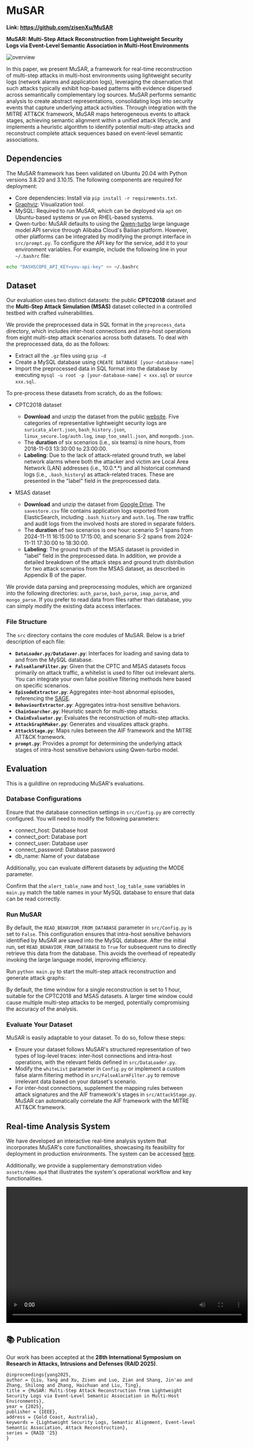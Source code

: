 # MuSAR

**Link: https://github.com/zisenXu/MuSAR**

**MuSAR: Multi-Step Attack Reconstruction from Lightweight Security Logs via Event-Level Semantic Association in Multi-Host Environments**

![overview](assets/overview.svg)

In this paper, we present MuSAR, a framework for real-time reconstruction of multi-step attacks in multi-host environments using lightweight security logs (network alarms and application logs), leveraging the observation that such attacks typically exhibit hop-based patterns with evidence dispersed across semantically complementary log sources. MuSAR performs semantic analysis to create abstract representations, consolidating logs into security events that capture underlying attack activities. Through integration with the MITRE ATT\&CK framework, MuSAR maps heterogeneous events to attack stages, achieving semantic alignment within a unified attack lifecycle, and implements a heuristic algorithm to identify potential multi-step attacks and reconstruct complete attack sequences based on event-level semantic associations.

## Dependencies

The MuSAR framework has been validated on Ubuntu 20.04 with Python versions 3.8.20 and 3.10.15. The following components are required for deployment:

- Core dependencies: Install via `pip install -r requirements.txt`.
- [Graphviz](https://graphviz.org/): Visualization tool.
- MySQL: Required to run MuSAR, which can be deployed via `apt` on Ubuntu-based systems or `yum` on RHEL-based systems.
- Qwen-turbo: MuSAR defaults to using the [Qwen-turbo](https://www.aliyun.com/product/bailian) large language model API service through Alibaba Cloud's Bailian platform. However, other platforms can be integrated by modifying the prompt interface in `src/prompt.py`. To configure the API key for the service, add it to your environment variables. For example, include the following line in your `~/.bashrc` file:
```sh
echo "DASHSCOPE_API_KEY=you-api-key" >> ~/.bashrc
```

## Dataset

Our evaluation uses two distinct datasets: the public **CPTC2018** dataset and the **Multi-Step Attack Simulation (MSAS)** dataset collected in a controlled testbed with crafted vulnerabilities. 

We provide the preprocessed data in SQL format in the `preprocess_data` directory, which includes inter-host connections and intra-host operations from eight multi-step attack scenarios across both datasets. To deal with the preprocessed data, do as the follows:
- Extract all the `.gz` files using `gzip -d`
- Create a MySQL database using `CREATE DATABASE [your-database-name]`
- Import the preprocessed data in SQL format into the database by executing `mysql -u root -p [your-database-name] < xxx.sql` or `source xxx.sql`.

To pre-process these datasets from scratch, do as the follows:

- CPTC2018 dataset
  - **Download** and unzip the dataset from the public [website](https://mirror.rit.edu/cptc/). Five categories of representative lightweight security logs are `suricata_alert.json`, `bash_history.json`, `linux_secure.log/auth.log`, `imap_too_small.json`, and `mongodb.json`.
  - The **duration** of six scenarios (i.e., six teams) is nine hours, from 2018-11-03 13:30:00 to 23:00:00.
  - **Labeling**: Due to the lack of attack-related ground truth, we label network alarms where both the attacker and victim are Local Area Network (LAN) addresses (i.e., 10.0.\*.\*) and all historical command logs (i.e., `.bash_history`) as attack-related traces. These are presented in the "label" field in the preprocessed data.

- MSAS dataset
  - **Download** and unzip the dataset from [Google Drive](https://drive.google.com/file/d/1u3pptIsKUdaHuHl4S19uLRSUDD5dl5EE/view?usp=sharing). The `savestore.csv` file contains application logs exported from ElasticSearch, including `.bash_history` and `auth.log`. The raw traffic and audit logs from the involved hosts are stored in separate folders.
  - The **duration** of two scenarios is one hour: scenario S-1 spans from 2024-11-11 16:15:00 to 17:15:00, and scenario S-2 spans from 2024-11-11 17:30:00 to 18:30:00.
  - **Labeling**: The ground truth of the MSAS dataset is provided in "label" field in the preprocessed data. In addition, we provide a detailed breakdown of the attack steps and ground truth distribution for two attack scenarios from the MSAS dataset, as described in Appendix B of the paper.

We provide data parsing and preprocessing modules, which are organized into the following directories: `auth_parse`, `bash_parse`, `imap_parse`, and `mongo_parse`. If you prefer to read data from files rather than database, you can simply modify the existing data access interfaces.

### File Structure

The `src` directory contains the core modules of MuSAR. Below is a brief description of each file:

- **`DataLoader.py/DataSaver.py`**: Interfaces for loading and saving data to and from the MySQL database.
- **`FalseAlarmFilter.py`**: Given that the CPTC and MSAS datasets focus primarily on attack traffic, a whitelist is used to filter out irrelevant alerts. You can integrate your own false positive filtering methods here based on specific scenarios.
- **`EpisodeExtractor.py`**: Aggregates inter-host abnormal episodes, referencing the [SAGE](https://github.com/tudelft-cda-lab/SAGE).
- **`BehaviourExtractor.py`**: Aggregates intra-host sensitive behaviors.
- **`ChainSearcher.py`**: Heuristic search for multi-step attacks.
- **`ChainEvaluator.py`**: Evaluates the reconstruction of multi-step attacks.
- **`AttackGraphMaker.py`**: Generates and visualizes attack graphs.
- **`AttackStage.py`**: Maps rules between the AIF framework and the MITRE ATT&CK framework.
- **`prompt.py`**: Provides a prompt for determining the underlying attack stages of intra-host sensitive behaviors using Qwen-turbo model.

## Evaluation

This is a guildline on reproducing MuSAR's evaluations. 

### Database Configurations

Ensure that the database connection settings in `src/Config.py` are correctly configured. You will need to modify the following parameters:
- connect_host: Database host
- connect_port: Database port
- connect_user: Database user
- connect_password: Database password
- db_name: Name of your database

Additionally, you can evaluate different datasets by adjusting the MODE parameter.

Confirm that the `alert_table_name` and `host_log_table_name` variables in `main.py` match the table names in your MySQL database to ensure that data can be read correctly.


### Run MuSAR

By default, the `READ_BEHAVIOR_FROM_DATABASE` parameter in `src/Config.py` is set to `False`. This configuration ensures that intra-host sensitive behaviors identified by MuSAR are saved into the MySQL database. After the initial run, set  `READ_BEHAVIOR_FROM_DATABASE` to `True` for subsequent runs to directly retrieve this data from the database. This avoids the overhead of repeatedly invoking the large language model, improving efficiency.

Run `python main.py` to start the multi-step attack reconstruction and generate attack graphs:

By default, the time window for a single reconstruction is set to 1 hour, suitable for the CPTC2018 and MSAS datasets. A larger time window could cause multiple multi-step attacks to be merged, potentially compromising the accuracy of the analysis.

### Evaluate Your Dataset

MuSAR is easily adaptable to your dataset. To do so, follow these steps:

- Ensure your dataset follows MuSAR's structured representation of two types of log-level traces: inter-host connections and intra-host operations, with the relevant fields defined in `src/DataLoader.py`.
- Modify the `whiteList` parameter in `Config.py` or implement a custom false alarm filtering method in `src/FalseAlarmFilter.py` to remove irrelevant data based on your dataset's scenario.
- For inter-host connections, supplement the mapping rules between attack signatures and the AIF framework's stages in `src/AttackStage.py`. MuSAR can automatically correlate the AIF framework with the MITRE ATT&CK framework.

## Real-time Analysis System

We have developed an interactive real-time analysis system that incorporates MuSAR's core functionalities, showcasing its feasibility for deployment in production environments. The system can be accessed [here](https://bit.ly/4h11wwZ).

Additionally, we provide a supplementary demonstration video `assets/demo.mp4` that illustrates the system's operational workflow and key functionalities.

<video width="640" height="360" controls>
  <source src="assets/demo.mp4" type="video/mp4">
</video>

## 📚 Publication

Our work has been accepted at the **28th International Symposium on Research in Attacks, Intrusions and Defenses (RAID 2025)**. 

```
@inproceedings{yang2025,
author = {Liu, Yang and Xu, Zisen and Luo, Zian and Shang, Jin'ao and Zhang, Shilong and Zhang, Haichuan and Liu, Ting},
title = {MuSAR: Multi-Step Attack Reconstruction from Lightweight Security Logs via Event-Level Semantic Association in Multi-Host Environments},
year = {2025},
publisher = {IEEE},
address = {Gold Coast, Australia},
keywords = {Lightweight Security Logs, Semantic Alignment, Event-level Semantic Association, Attack Reconstruction},
series = {RAID '25}
}
```

